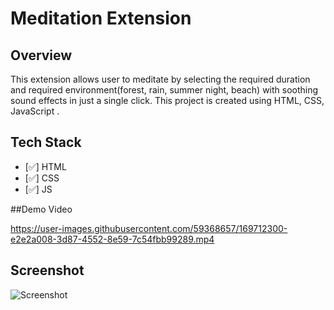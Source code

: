 # Meditation Extension

## Overview
This extension allows user to meditate by selecting the required duration and required environment(forest, rain, summer night, beach) with soothing sound effects in
just a single click.
This project is created using HTML, CSS, JavaScript .


## Tech Stack

- [✅] HTML
- [✅] CSS
- [✅] JS

##Demo Video


https://user-images.githubusercontent.com/59368657/169712300-e2e2a008-3d87-4552-8e59-7c54fbb99289.mp4




## Screenshot
![Screenshot ](https://user-images.githubusercontent.com/59368657/169712318-c21829a4-6497-4aeb-a0db-d272c182521a.jpg)
